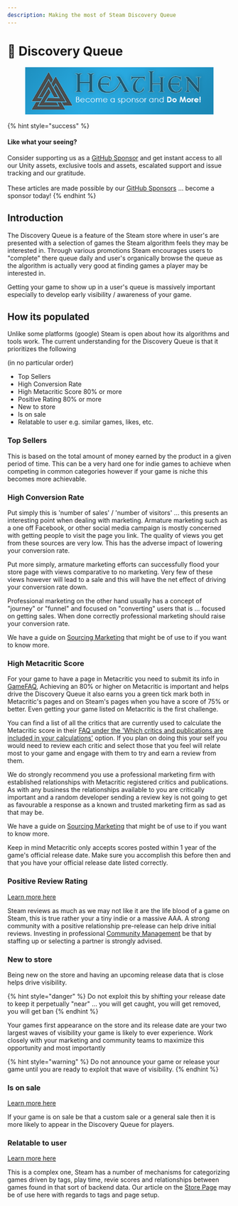```yaml
---
description: Making the most of Steam Discovery Queue
---
```


# 🔎 Discovery Queue

<figure><img src="../../.gitbook/assets/512x128 Sponsor Banner.png" alt="Become a sponsor and Do More"><figcaption></figcaption></figure>

{% hint style="success" %}
#### Like what your seeing?

Consider supporting us as a [GitHub Sponsor](../../become-a-sponsor/) and get instant access to all our Unity assets, exclusive tools and assets, escalated support and issue tracking and our gratitude.\
\
These articles are made possible by our [GitHub Sponsors](https://github.com/sponsors/heathen-engineering) ... become a sponsor today!
{% endhint %}

## Introduction

The Discovery Queue is a feature of the Steam store where in user's are presented with a selection of games the Steam algorithm feels they may be interested in. Through various promotions Steam encourages users to "complete" there queue daily and user's organically browse the queue as the algorithm is actually very good at finding games a player may be interested in.

Getting your game to show up in a user's queue is massively important especially to develop early visibility / awareness of your game.

## How its populated

Unlike some platforms (google) Steam is open about how its algorithms and tools work. The current understanding for the Discovery Queue is that it prioritizes the following&#x20;

(in no particular order)

* Top Sellers
* High Conversion Rate
* High Metacritic Score 80% or more
* Positive Rating 80% or more
* New to store
* Is on sale
* Relatable to user e.g. similar games, likes, etc.

### Top Sellers

This is based on the total amount of money earned by the product in a given period of time. This can be a very hard one for indie games to achieve when competing in common categories however if your game is niche this becomes more achievable.

### High Conversion Rate

Put simply this is 'number of sales' / 'number of visitors' ... this presents an interesting point when dealing with marketing. Armature marketing such as a one off Facebook, or other social media campaign is mostly concerned with getting people to visit the page you link. The quality of views you get from these sources are very low. This has the adverse impact of lowering your conversion rate.

Put more simply, armature marketing efforts can successfully flood your store page with views comparative to no marketing. Very few of these views however will lead to a sale and this will have the net effect of driving your conversion rate down.

Professional marketing on the other hand usually has a concept of "journey" or "funnel" and focused on "converting" users that is ... focused on getting sales. When done correctly professional marketing should raise your conversion rate.&#x20;

We have a guide on [Sourcing Marketing](../sourcing-resources/marketing.md) that might be of use to if you want to know more.

### High Metacritic Score

For your game to have a page in Metacritic you need to submit its info in [GameFAQ](https://www.gamefaqs.com/contribute/submit\_data), Achieving an 80% or higher on Metacritic is important and helps drive the Discovery Queue it also earns you a green tick mark both in Metacritic's pages and on Steam's pages when you have a score of 75% or better. Even getting your game listed on Metacritic is the first challenge.

You can find a list of all the critics that are currently used to calculate the Metacritic score in their [FAQ under the 'Which critics and publications are included in your calculations'](https://www.metacritic.com/faq#item20) option. If you plan on doing this your self you would need to review each critic and select those that you feel will relate most to your game and engage with them to try and earn a review from them.

We do strongly recommend you use a professional marketing firm with established relationships with Metacritic registered critics and publications. As with any business the relationships available to you are critically important and a random developer sending a review key is not going to get as favourable a response as a known and trusted marketing firm as sad as that may be.

We have a guide on [Sourcing Marketing](../sourcing-resources/marketing.md) that might be of use to if you want to know more.

Keep in mind Metacritic only accepts scores posted within 1 year of the game's official release date. Make sure you accomplish this before then and that you have your official release date listed correctly.&#x20;

### Positive Review Rating

[Learn more here](reviews.md)

Steam reviews as much as we may not like it are the life blood of a game on Steam, this is true rather your a tiny indie or a massive AAA. A strong community with a positive relationship pre-release can help drive initial reviews. Investing in professional [Community Management](../community/) be that by staffing up or selecting a partner is strongly advised.

### New to store

Being new on the store and having an upcoming release data that is close helps drive visibility.&#x20;

{% hint style="danger" %}
Do not exploit this by shifting your release date to keep it perpetually "near" ... you will get caught, you will get removed, you will get ban
{% endhint %}

Your games first appearance on the store and its release date are your two largest waves of visibility your game is likely to ever experience. Work closely with your marketing and community teams to maximize this opportunity and most importantly&#x20;

{% hint style="warning" %}
Do not announce your game or release your game until you are ready to exploit that wave of visibility.
{% endhint %}

### Is on sale

[Learn more here](sales.md)

If your game is on sale be that a custom sale or a general sale then it is more likely to appear in the Discovery Queue for players.&#x20;

### Relatable to user

[Learn more here](store-page.md)

This is a complex one, Steam has a number of mechanisms for categorizing games driven by tags, play time, revie scores and relationships between games found in that sort of backend data. Our article on the [Store Page](store-page.md) may be of use here with regards to tags and page setup.
